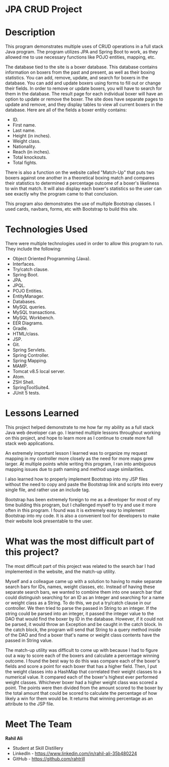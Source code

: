 # JPA CRUD Project

# Description

This program demonstrates multiple uses of CRUD operations in a full stack Java program. The program utilizes JPA and Spring Boot to work, as they allowed me to use necessary functions like POJO entities, mapping, etc.

The database tied to the site is a boxer database. This database contains information on boxers from the past and present, as well as their boxing statistics. You can add, remove, update, and search for boxers in the database. You can add and update boxers using forms to fill out or change their fields. In order to remove or update boxers, you will have to search for them in the database. The result page for each individual boxer will have an option to update or remove the boxer. The site does have separate pages to update and remove, and they display tables to view all current boxers in the database.
Here are all of the fields a boxer entity contains:

- ID.
- First name.
- Last name.
- Height (in inches).
- Weight class.
- Nationality.
- Reach (in inches).
- Total knockouts.
- Total fights.

There is also a function on the website called "Match-Up" that puts two boxers against one another in a theoretical boxing match and compares their statistics to determined a percentage outcome of a boxer's likeliness to win that match. It will also display each boxer's statistics so the user can see exactly why the program came to that conclusion.

This program also demonstrates the use of multiple Bootstrap classes. I used cards, navbars, forms, etc with Bootstrap to build this site.

# Technologies Used

There were multiple technologies used in order to allow this program to run. They include the following:

- Object Oriented Programming (Java).
- Interfaces.
- Try/catch clause.
- Spring Boot.
- JPA.
- JPQL.
- POJO Entities.
- EntityManager.
- Databases.
- MySQL queries.
- MySQL transactions.
- MySQL Workbench.
- EER Diagrams.
- Gradle.
- HTML/class.
- JSP.
- Git.
- Spring Servlets.
- Spring Controller.
- Spring Mapping.
- MAMP.
- Tomcat v8.5 local server.
- Atom.
- ZSH Shell.
- SpringToolSuite4.
- JUnit 5 tests.

# Lessons Learned

This project helped demonstrate to me how far my ability as a full stack Java web developer can go. I learned multiple lessons throughout working on this project, and hope to learn more as I continue to create more full stack web applications.

An extremely important lesson I learned was to organize my request mapping in my controller more closely as the need for more maps grew larger. At multiple points while writing this program, I ran into ambiguous mapping issues due to path naming and method usage similarities.

I also learned how to properly implement Bootstrap into my JSP files without the need to copy and paste the Bootstrap link and scripts into every single file, and rather use an include tag.

Bootstrap has been extremely foreign to me as a developer for most of my time building this program, but I challenged myself to try and use it more often in this program. I found was it is extremely easy to implement Bootstrap into my code. It is also a convenient tool for developers to make their website look presentable to the user.

# What was the most difficult part of this project?

The most difficult part of this project was related to the search bar I had implemented in the website, and the match-up utility.

Myself and a colleague came up with a solution to having to make separate search bars for IDs, names, weight classes, etc. Instead of having these separate search bars, we wanted to combine them into one search bar that could distinguish searching for an ID as an Integer and searching for a name or weight class as a String. To do this, we put a try/catch clause in our controller. We then tried to parse the passed in String to an integer. If the string could be parsed into an integer, it passed the integer value to the DAO that would find the boxer by ID in the database. However, if it could not be parsed, it would throw an Exception and be caught in the catch block. In the catch block, the program will send that String to a query method inside of the DAO and find a boxer that's name or weight class contents have the passed in String value.

The match-up utility was difficult to come up with because I had to figure out a way to score each of the boxers and calculate a percentage winning outcome. I found the best way to do this was compare each of the boxer's fields and score a point for each boxer that has a higher field. Then, I put the weight classes into a HashMap that correlated their weight classes to a numerical value. It compared each of the boxer's highest ever performed weight classes. Whichever boxer had a higher weight class was scored a point. The points were then divided from the amount scored to the boxer by the total amount that could be scored to calculate the percentage of how likely a win for them would be. It returns that winning percentage as an attribute to the JSP file.

# Meet The Team

**Rahil Ali**

- Student at Skill Distillery
- LinkedIn - https://www.linkedin.com/in/rahil-ali-35b480224
- GitHub - https://github.com/rahtrill
